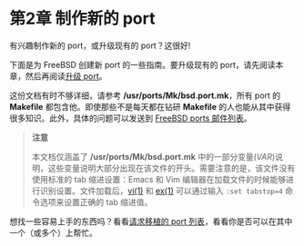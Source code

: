 # 第2章 制作新的 port

有兴趣制作新的 port，或升级现有的 port？这很好!

下面是为 FreeBSD 创建新 port 的一些指南。要升级现有的 port，请先阅读本章，然后再阅读[升级 port](https://docs.freebsd.org/en/books/porters-handbook/upgrading/index.html#preamble)。

这份文档有时不够详细，请参考 **/usr/ports/Mk/bsd.port.mk**，所有 port 的 **Makefile** 都包含他。即使那些不是每天都在钻研 **Makefile** 的人也能从其中获得很多知识。此外，具体的问题可以发送到 [FreeBSD ports 邮件列表](https://lists.freebsd.org/subscription/freebsd-ports)。

>**注意**
>
>本文档仅涵盖了 **/usr/ports/Mk/bsd.port.mk** 中的一部分变量(*VAR*)说明，这些变量说明大部分出现在该文件的开头。需要注意的是，该文件没有使用标准的 tab 缩进设置：Emacs 和 Vim 编辑器在加载文件的时候能够进行识别设置。文件加载后，[vi(1)](https://www.freebsd.org/cgi/man.cgi?query=vi&sektion=1&format=html) 和 [ex(1)](https://www.freebsd.org/cgi/man.cgi?query=ex&sektion=1&format=html) 可以通过输入 `:set tabstop=4` 命令选项来设置正确的 tab 缩进值。

想找一些容易上手的东西吗？看看[请求移植的 port 列表](https://wiki.freebsd.org/WantedPorts)，看看你是否可以在其中一个（或多个）上帮忙。
